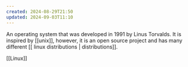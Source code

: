 ```yaml
---
created: 2024-08-29T21:50
updated: 2024-09-03T11:10
---
```

An operating system that was developed in 1991 by Linus Torvalds. It is inspired by [[unix]], however, it is an open source project and has many different [[ linux distributions | distributions]]. 

[[Linux]]